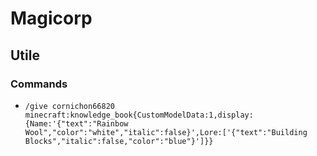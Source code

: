 # Magicorp

## Utile

### Commands

- `/give cornichon66820 minecraft:knowledge_book{CustomModelData:1,display:{Name:'{"text":"Rainbow Wool","color":"white","italic":false}',Lore:['{"text":"Building Blocks","italic":false,"color":"blue"}']}}`
